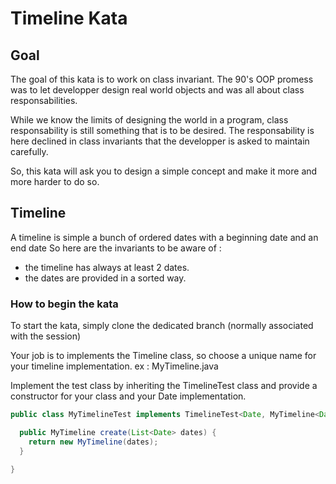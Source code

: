 # Timeline Kata

## Goal

The goal of this kata is to work on class invariant.
The 90's OOP promess was to let developper design real world objects and was all about class responsabilities.

While we know the limits of designing the world in a program, class responsability is still something that is to be desired.
The responsability is here declined in class invariants that the developper is asked to maintain carefully.

So, this kata will ask you to design a simple concept and make it more and more harder to do so.

## Timeline

A timeline is simple a bunch of ordered dates with a beginning date and an end date
So here are the invariants to be aware of :
- the timeline has always at least 2 dates.
- the dates are provided in a sorted way.

### How to begin the kata

To start the kata, simply clone the dedicated branch (normally associated with the session)

Your job is to implements the Timeline class, so choose a unique name for your timeline implementation.
ex : MyTimeline.java

Implement the test class by inheriting the TimelineTest class and provide a constructor for your class and your Date implementation.

```java
public class MyTimelineTest implements TimelineTest<Date, MyTimeline<Date>> {

  public MyTimeline create(List<Date> dates) {
    return new MyTimeline(dates);
  }

}
```


